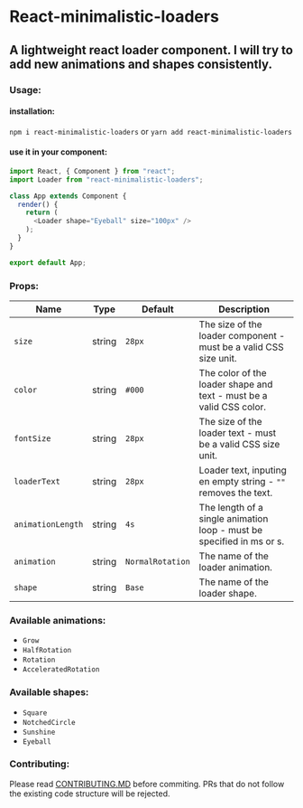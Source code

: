 # React-minimalistic-loaders

## A lightweight react loader component. I will try to add new animations and shapes consistently.

### Usage:

#### installation:
`npm i react-minimalistic-loaders` 
or
`yarn add react-minimalistic-loaders`

#### use it in your component:
```javascript
import React, { Component } from "react";
import Loader from "react-minimalistic-loaders";

class App extends Component {
  render() {
    return (
      <Loader shape="Eyeball" size="100px" />
    );
  }
}

export default App;
```

### Props:

| Name   | Type | Default | Description |
| ------ | ---- | ------- | ----------- |
| `size` | string | `28px` | The size of the loader component - must be a valid CSS size unit. |
| `color` | string | `#000` | The color of the loader shape and text - must be a valid CSS color. |
| `fontSize` | string | `28px` | The size of the loader text - must be a valid CSS size unit. |
| `loaderText` | string | `28px` | Loader text, inputing en empty string - `""` removes the text. |
| `animationLength` | string | `4s` | The length of a single animation loop - must be specified in ms or s. |
| `animation` | string | `NormalRotation` | The name of the loader animation. |
| `shape` | string | `Base` | The name of the loader shape. |

### Available animations:
* `Grow`
* `HalfRotation`
* `Rotation`
* `AcceleratedRotation`

### Available shapes:
* `Square`
* `NotchedCircle`
* `Sunshine`
* `Eyeball`


### Contributing:

Please read [CONTRIBUTING.MD](CONTRIBUTING.md) before commiting. PRs that do not follow the existing code structure will be rejected.

